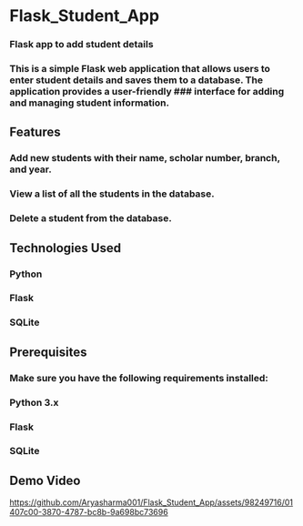 # Flask_Student_App
### Flask app to add student details 
### This is a simple Flask web application that allows users to enter student details and saves them to a database. The application provides a user-friendly ### interface for adding and managing student information.

## Features
### Add new students with their name, scholar number, branch, and year.
### View a list of all the students in the database.
### Delete a student from the database.
## Technologies Used
### Python
### Flask
### SQLite
## Prerequisites
### Make sure you have the following requirements installed:

### Python 3.x
### Flask
### SQLite
## Demo Video
https://github.com/Aryasharma001/Flask_Student_App/assets/98249716/01407c00-3870-4787-bc8b-9a698bc73696

